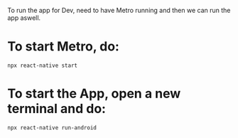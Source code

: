 To run the app for Dev, need to have Metro running and then we can run the app aswell.

# To start Metro, do:

`npx react-native start`

# To start the App, open a new terminal and do:

`npx react-native run-android`
